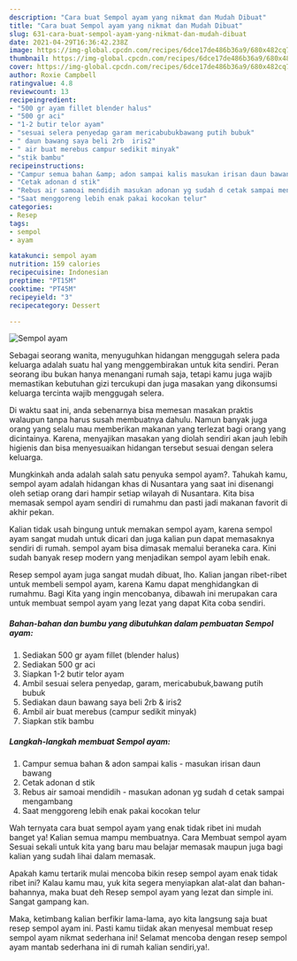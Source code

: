 ```yaml
---
description: "Cara buat Sempol ayam yang nikmat dan Mudah Dibuat"
title: "Cara buat Sempol ayam yang nikmat dan Mudah Dibuat"
slug: 631-cara-buat-sempol-ayam-yang-nikmat-dan-mudah-dibuat
date: 2021-04-29T16:36:42.238Z
image: https://img-global.cpcdn.com/recipes/6dce17de486b36a9/680x482cq70/sempol-ayam-foto-resep-utama.jpg
thumbnail: https://img-global.cpcdn.com/recipes/6dce17de486b36a9/680x482cq70/sempol-ayam-foto-resep-utama.jpg
cover: https://img-global.cpcdn.com/recipes/6dce17de486b36a9/680x482cq70/sempol-ayam-foto-resep-utama.jpg
author: Roxie Campbell
ratingvalue: 4.8
reviewcount: 13
recipeingredient:
- "500 gr ayam fillet blender halus"
- "500 gr aci"
- "1-2 butir telor ayam"
- "sesuai selera penyedap garam mericabubukbawang putih bubuk"
- " daun bawang saya beli 2rb  iris2"
- " air buat merebus campur sedikit minyak"
- "stik bambu"
recipeinstructions:
- "Campur semua bahan &amp; adon sampai kalis masukan irisan daun bawang"
- "Cetak adonan d stik"
- "Rebus air samoai mendidih masukan adonan yg sudah d cetak sampai mengambang"
- "Saat menggoreng lebih enak pakai kocokan telur"
categories:
- Resep
tags:
- sempol
- ayam

katakunci: sempol ayam 
nutrition: 159 calories
recipecuisine: Indonesian
preptime: "PT15M"
cooktime: "PT45M"
recipeyield: "3"
recipecategory: Dessert

---
```



![Sempol ayam](https://img-global.cpcdn.com/recipes/6dce17de486b36a9/680x482cq70/sempol-ayam-foto-resep-utama.jpg)

Sebagai seorang wanita, menyuguhkan hidangan menggugah selera pada keluarga adalah suatu hal yang menggembirakan untuk kita sendiri. Peran seorang ibu bukan hanya menangani rumah saja, tetapi kamu juga wajib memastikan kebutuhan gizi tercukupi dan juga masakan yang dikonsumsi keluarga tercinta wajib menggugah selera.

Di waktu  saat ini, anda sebenarnya bisa memesan masakan praktis walaupun tanpa harus susah membuatnya dahulu. Namun banyak juga orang yang selalu mau memberikan makanan yang terlezat bagi orang yang dicintainya. Karena, menyajikan masakan yang diolah sendiri akan jauh lebih higienis dan bisa menyesuaikan hidangan tersebut sesuai dengan selera keluarga. 



Mungkinkah anda adalah salah satu penyuka sempol ayam?. Tahukah kamu, sempol ayam adalah hidangan khas di Nusantara yang saat ini disenangi oleh setiap orang dari hampir setiap wilayah di Nusantara. Kita bisa memasak sempol ayam sendiri di rumahmu dan pasti jadi makanan favorit di akhir pekan.

Kalian tidak usah bingung untuk memakan sempol ayam, karena sempol ayam sangat mudah untuk dicari dan juga kalian pun dapat memasaknya sendiri di rumah. sempol ayam bisa dimasak memalui beraneka cara. Kini sudah banyak resep modern yang menjadikan sempol ayam lebih enak.

Resep sempol ayam juga sangat mudah dibuat, lho. Kalian jangan ribet-ribet untuk membeli sempol ayam, karena Kamu dapat menghidangkan di rumahmu. Bagi Kita yang ingin mencobanya, dibawah ini merupakan cara untuk membuat sempol ayam yang lezat yang dapat Kita coba sendiri.

<!--inarticleads1-->

##### Bahan-bahan dan bumbu yang dibutuhkan dalam pembuatan Sempol ayam:

1. Sediakan 500 gr ayam fillet (blender halus)
1. Sediakan 500 gr aci
1. Siapkan 1-2 butir telor ayam
1. Ambil sesuai selera penyedap, garam, mericabubuk,bawang putih bubuk
1. Sediakan  daun bawang saya beli 2rb &amp; iris2
1. Ambil  air buat merebus (campur sedikit minyak)
1. Siapkan stik bambu




<!--inarticleads2-->

##### Langkah-langkah membuat Sempol ayam:

1. Campur semua bahan &amp; adon sampai kalis - masukan irisan daun bawang
1. Cetak adonan d stik
1. Rebus air samoai mendidih - masukan adonan yg sudah d cetak sampai mengambang
1. Saat menggoreng lebih enak pakai kocokan telur




Wah ternyata cara buat sempol ayam yang enak tidak ribet ini mudah banget ya! Kalian semua mampu membuatnya. Cara Membuat sempol ayam Sesuai sekali untuk kita yang baru mau belajar memasak maupun juga bagi kalian yang sudah lihai dalam memasak.

Apakah kamu tertarik mulai mencoba bikin resep sempol ayam enak tidak ribet ini? Kalau kamu mau, yuk kita segera menyiapkan alat-alat dan bahan-bahannya, maka buat deh Resep sempol ayam yang lezat dan simple ini. Sangat gampang kan. 

Maka, ketimbang kalian berfikir lama-lama, ayo kita langsung saja buat resep sempol ayam ini. Pasti kamu tiidak akan menyesal membuat resep sempol ayam nikmat sederhana ini! Selamat mencoba dengan resep sempol ayam mantab sederhana ini di rumah kalian sendiri,ya!.

